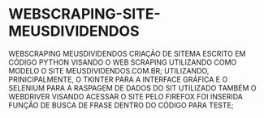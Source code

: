 # WEBSCRAPING-SITE-MEUSDIVIDENDOS
WEBSCRAPING MEUSDIVIDENDOS
CRIAÇÃO DE SITEMA ESCRITO EM CÓDIGO PYTHON VISANDO O WEB SCRAPING UTILIZANDO COMO MODELO O SITE MEUSDIVIDENDOS.COM.BR;
UTILIZANDO, PRINICIPALMENTE, O TKINTER PARA A INTERFACE GRÁFICA E O SELENIUM PARA A RASPAGEM DE DADOS DO SIT
UTILIZADO TAMBÉM O WEBDRIVER VISANDO ACESSAR O SITE PELO FIREFOX
FOI INSERIDA FUNÇÃO DE BUSCA DE FRASE DENTRO DO CÓDIGO PARA TESTE; 
